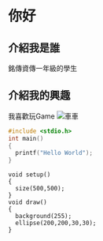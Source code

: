 # 你好
## 介紹我是誰
銘傳資傳一年級的學生
## 介紹我的興趣
我喜歡玩Game
![車車](http://2.bp.blogspot.com/-xfVC7SfVJo0/Vg4lPyoup6I/AAAAAAAA0fQ/UcdPbLbfZEI/s1600/7849306_151617247181_2.jpg)

```C
#include <stdio.h>
int main()
{
  printf("Hello World");
}
```

```Processing
void setup()
{
  size(500,500);
}
void draw()
{
  background(255);
  ellipse(200,200,30,30);
}

```
